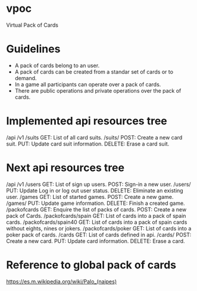 # vpoc
Virtual Pack of Cards

# Guidelines

* A pack of cards belong to an user.
* A pack of cards can be created from a standar set of cards or to demand.
* In a game all participants can operate over a pack of cards.
* There are public operations and private operations over the pack of cards.

# Implemented api resources tree

/api
    /v1
        /suits
            GET: List of all card suits.
        /suits/<id>
            POST: Create a new card suit.
            PUT: Update card suit information.
            DELETE: Erase a card suit.

# Next api resources tree

/api
    /v1
        /users
            GET: List of sign up users.
            POST: Sign-in a new user.
        /users/<id>
            PUT: Update Log in or log out user status.
            DELETE: Eliminate an existing user.
        /games
            GET: List of started games.
            POST: Create a new game.
        /games/<id>
            PUT: Update game information.
            DELETE: Finish a created game.
        /packofcards
            GET: Enquire the list of packs of cards.
            POST: Create a new pack of Cards.
        /packofcards/spain
            GET: List of cards into a pack of spain cards.
        /packofcards/spain40
            GET: List of cards into a pack of spain cards without eights, nines or jokers.
        /packofcards/poker
            GET: List of cards into a poker pack of cards.
        /cards
            GET: List of cards defined in api.
        /cards/<id>
            POST: Create a new card.
            PUT: Update card information.
            DELETE: Erase a card.

# Reference to global pack of cards

https://es.m.wikipedia.org/wiki/Palo_(naipes)


